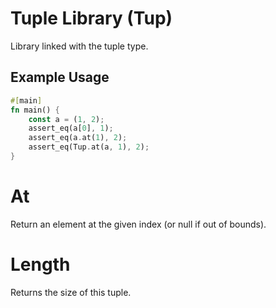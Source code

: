 # Tuple Library (Tup)
Library linked with the tuple type.

## Example Usage
```rust
#[main]
fn main() {
    const a = (1, 2);
    assert_eq(a[0], 1);
    assert_eq(a.at(1), 2);
    assert_eq(Tup.at(a, 1), 2);
}
```

# At
Return an element at the given index (or null if out of bounds).

# Length
Returns the size of this tuple.

